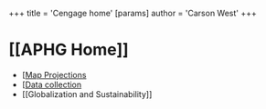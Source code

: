 +++
 title = 'Cengage home'
[params]
	author = 'Carson West'
+++
# [[APHG Home]]

 - [[Map Projections](38-39)
 - [[Data collection](29-30)
 - [[Globalization and Sustainability]]
